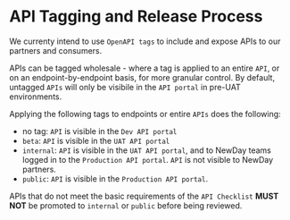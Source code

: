 
# API Tagging and Release Process

We currenty intend to use `OpenAPI tags` to include and expose APIs to our partners and consumers.

APIs can be tagged wholesale - where a tag is applied to an entire `API`, or on an endpoint-by-endpoint basis, for more granular control. By default, untagged `APIs` will only be visibile in the `API portal` in pre-UAT environments.

Applying the following tags to endpoints or entire `APIs` does the following:

- no tag: `API` is visible in the `Dev API portal`
- `beta`: `API` is visible in the `UAT API portal`
- `internal`: `API` is visible in the `UAT API portal`, and to NewDay teams logged in to the `Production API portal`. `API` is not visible to NewDay partners.
- `public`: `API` is visible in the `Production API portal`.

APIs that do not meet the basic requirements of the `API Checklist` **MUST NOT** be promoted to `internal` or `public` before being reviewed.

